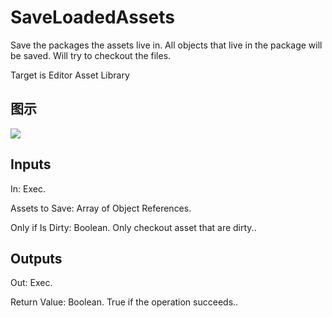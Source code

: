 # SaveLoadedAssets

Save the packages the assets live in. All objects that live in the package will be saved. Will try to checkout the files.

Target is Editor Asset Library

## 图示

![]($-20221218-18473349.png)

## Inputs

In: Exec.

Assets to Save: Array of Object References.

Only if Is Dirty: Boolean. Only checkout asset that are dirty..  

## Outputs

Out: Exec.

Return Value: Boolean. True if the operation succeeds..

